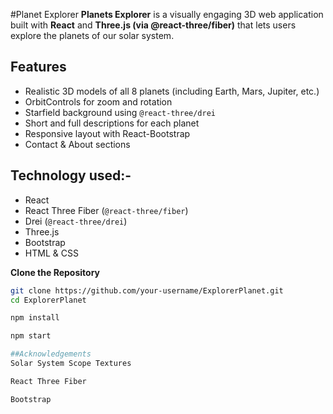 #Planet Explorer
**Planets Explorer** is a visually engaging 3D web application built with **React** and **Three.js (via @react-three/fiber)** that lets users explore the planets of our solar system. 

## Features
-  Realistic 3D models of all 8 planets (including Earth, Mars, Jupiter, etc.)
-  OrbitControls for zoom and rotation
-  Starfield background using `@react-three/drei`
-  Short and full descriptions for each planet
-  Responsive layout with React-Bootstrap
-  Contact & About sections

## Technology used:-
- React
- React Three Fiber (`@react-three/fiber`)
- Drei (`@react-three/drei`)
- Three.js
- Bootstrap 
- HTML & CSS

**Clone the Repository**  
```bash
git clone https://github.com/your-username/ExplorerPlanet.git
cd ExplorerPlanet

npm install

npm start

##Acknowledgements
Solar System Scope Textures

React Three Fiber

Bootstrap
